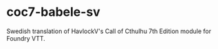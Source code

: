 # coc7-babele-sv
 Swedish translation of HavlockV's Call of Cthulhu 7th Edition module for Foundry VTT.
